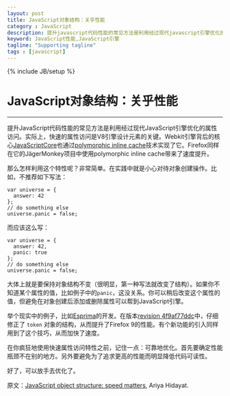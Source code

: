 ```yaml
---
layout: post
title: JavaScript对象结构：关乎性能
category : JavaScript
description: 提升javascript代码性能的常见方法是利用经过现代javascript引擎优化的属性访问。实际上，快速的属性访问是V8引擎设计元素的关键。
keyword: JavaScript性能,JavaScript引擎
tagline: "Supporting tagline"
tags : [javascript]
---
```

{% include JB/setup %}
# JavaScript对象结构：关乎性能
---

提升JavaScript代码性能的常见方法是利用经过现代JavaScript引擎优化的属性访问。实际上，快速的属性访问是V8引擎设计元素的关键。Webkit引擎背后的核心[JavaScriptCore](http://trac.webkit.org/wiki/JavaScriptCore)也通过[polymorphic inline cache](http://www.webkit.org/blog/214/introducing-squirrelfish-extreme/)技术实现了它。Firefox同样在它的JägerMonkey项目中使用polymorphic inline cache带来了速度提升。

那么怎样利用这个特性呢？非常简单。在实践中就是小心对待对象创建操作。比如，不推荐如下写法：

	var universe = {
	  answer: 42
	};
	// do something else
	universe.panic = false;

而应该这么写：
<!--break-->

	var universe = {
	  answer: 42,
	  panic: true
	};
	// do something else
	universe.panic = false;

大体上就是要保持对象结构不变（很明显，第一种写法就改变了结构）。如果你不知道某个属性的值，比如例子中的<code>panic</code>，这没关系。你可以稍后改变这个属性的值，但避免在对象创建后添加或删除属性可以帮到JavaScript引擎。

举个现实中的例子，比如[Esprima](http://esprima.org/)的开发。在版本[revision 4f9af77ddc](https://github.com/ariya/esprima/commit/4f9af77ddc)中，仔细修正了 <code>token</code> 对象的结构，从而提升了Firefox 9的性能。有个新功能的引入同样用到了这个技巧，从而加快了速度。

在你疯狂地使用快速属性访问特性之前，记住一点：可靠地优化。首先要确定性能瓶颈不在别的地方。另外要避免为了追求更高的性能而明显降低代码可读性。

好了，可以放手去优化了。

原文：[JavaScript object structure: speed matters](http://ariya.ofilabs.com/2012/02/javascript-object-structure-speed-matters.html), Ariya Hidayat.